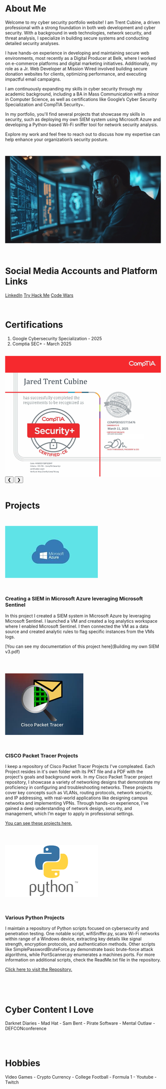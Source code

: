 
<head> 
<link rel="stylesheet" href="carouselStyle.css">
</head>

# About Me  

Welcome to my cyber security portfolio website! I am Trent Cubine, a driven professional with a strong foundation in both web development and cyber security. With a background in web technologies, network security, and threat analysis, I specialize in building secure systems and conducting detailed security analyses.

I have hands-on experience in developing and maintaining secure web environments, most recently as a Digital Producer at Belk, where I worked on e-commerce platforms and digital marketing initiatives. Additionally, my role as a Jr. Web Developer at Mission Wired involved building secure donation websites for clients, optimizing performance, and executing impactful email campaigns.

I am continuously expanding my skills in cyber security through my academic background, including a BA in Mass Communication with a minor in Computer Science, as well as certifications like Google’s Cyber Security Specialization and CompTIA Security+.

In my portfolio, you'll find several projects that showcase my skills in security, such as deploying my own SIEM system using Microsoft Azure and developing a Python-based Wi-Fi sniffer tool for network security analysis.

Explore my work and feel free to reach out to discuss how my expertise can help enhance your organization’s security posture.

<br /> 

![Branching](0_3.png)

<br /> 


# Social Media Accounts and Platform Links 

[LinkedIn](https://www.linkedin.com/in/trent-cubine-268539110/)  [Try Hack Me](https://tryhackme.com/p/2EZ) [Code Wars](https://www.codewars.com/users/2EZ)

<br />

# Certifications 

1. Google Cybersecurity Specialization - 2025
2. Comptia SEC+ - March 2025 

<br /> 



<div id="certification-carousel" class="carousel">
  <div class="carousel-images">
    <img src="CompTIASecPlus.jpg" alt="Comptia Security Plus" style="display: block;" />
    <img src="GoogleCyberSecurityCertificate.jpeg" alt="Google Cyber Security Certification" style="display: none;" />
  </div>
  <button class="prev" onclick="moveSlide(-1)">&#10094;</button>
  <button class="next" onclick="moveSlide(1)">&#10095;</button>
</div>



<br /> 



# Projects

<br />

![Branching](Azure_New_Image.jpg)

<br /> 

### Creating a SIEM in Microsoft Azure leveraging Microsoft Sentinel 

In this project I created a SIEM system in Microsoft Azure by leveraging Microsoft Sentinel. I launched a VM and created a log analytics workspace where I enabled Microsoft Sentinel. I then connected the VM as a data source and created analytic rules to flag specific instances from the VMs logs. 


[You can see my documentation of this project here](Building my own SIEM v3.pdf)



<br /> 
<br /> 

![Branching](Cisco_packet_Tracer.jpg)

<br /> 

### CISCO Packet Tracer Projects  

I keep a repository of Cisco Packet Tracer Projects I've compleated. Each Project resides in it's own folder with its PKT file and a PDF with the project's goals and background work. In my Cisco Packet Tracer project repository, I showcase a variety of networking designs that demonstrate my proficiency in configuring and troubleshooting networks. These projects cover key concepts such as VLANs, routing protocols, network security, and IP addressing, with real-world applications like designing campus networks and implementing VPNs. Through hands-on experience, I've gained a deep understanding of network design, security, and management, which I’m eager to apply in professional settings. 

[You can see these projects here.](https://github.com/2EZ2break/Packet-Tracer-Projects)


<br /> 
<br /> 

![Branching](Python_Image.png)

<br /> 

### Various Python Projects

I maintain a repository of Python scripts focused on cybersecurity and penetration testing. One notable script, wifiSniffer.py, scans Wi-Fi networks within range of a Windows device, extracting key details like signal strength, encryption protocols, and authentication methods. Other scripts like SimplePasswordBruteForce.py demonstrate basic brute-force attack algorithms, while PortScanner.py enumerates a machines ports. For more information on additional scripts, check the ReadMe.txt file in the repository.

[Click here to visit the Repository.](https://github.com/2EZ2break/python-Projects)

<br /> 
<br /> 
<br />


# Cyber Content I Love

Darknet Diaries - Mad Hat - Sam Bent - Pirate Software - Mental Outlaw - DEFCONconference

<br /> 
<br /> 

# Hobbies

Video Games - Crypto Currency - College Football - Formula 1 - Youtube - Twitch

<br /> 


<!-- 
## Header 2

> This is a blockquote following a header.
>
> When something is important enough, you do it even if the odds are not in your favor.

### Header 3

```js
// Javascript code with syntax highlighting.
var fun = function lang(l) {
  dateformat.i18n = require('./lang/' + l)
  return true;
}
```

```ruby
# Ruby code with syntax highlighting
GitHubPages::Dependencies.gems.each do |gem, version|
  s.add_dependency(gem, "= #{version}")
end
```

#### Header 4

*   This is an unordered list following a header.
*   This is an unordered list following a header.
*   This is an unordered list following a header.

##### Header 5

1.  This is an ordered list following a header.
2.  This is an ordered list following a header.
3.  This is an ordered list following a header.

###### Header 6

| head1        | head two          | three |
|:-------------|:------------------|:------|
| ok           | good swedish fish | nice  |
| out of stock | good and plenty   | nice  |
| ok           | good `oreos`      | hmm   |
| ok           | good `zoute` drop | yumm  |

### There's a horizontal rule below this.

* * *

### Here is an unordered list:

*   Item foo
*   Item bar
*   Item baz
*   Item zip

### And an ordered list:

1.  Item one
1.  Item two
1.  Item three
1.  Item four

### And a nested list:

- level 1 item
  - level 2 item
  - level 2 item
    - level 3 item
    - level 3 item
- level 1 item
  - level 2 item
  - level 2 item
  - level 2 item
- level 1 item
  - level 2 item
  - level 2 item
- level 1 item

### Small image

![Octocat](https://github.githubassets.com/images/icons/emoji/octocat.png)

### Large image

![Branching](https://guides.github.com/activities/hello-world/branching.png)


### Definition lists can be used with HTML syntax.

<dl>
<dt>Name</dt>
<dd>Godzilla</dd>
<dt>Born</dt>
<dd>1952</dd>
<dt>Birthplace</dt>
<dd>Japan</dd>
<dt>Color</dt>
<dd>Green</dd>
</dl>

```
Long, single-line code blocks should not wrap. They should horizontally scroll if they are too long. This line should be long enough to demonstrate this.
```

```
The final element.
```
-->


<script src="carouselScript.js"></script>
